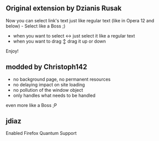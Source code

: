 ﻿Original extension by Dzianis Rusak
-----------------------------------

Now you can select link's text just like regular text (like in Opera 12 and below) - Select like a Boss ;)
- when you want to select ↔ just select it like a regular text
- when you want to drag ↕ drag it up or down

Enjoy!


modded by Christoph142
----------------------

- no background page, no permanent resources
- no delaying impact on site loading
- no pollution of the window object
- only handles what needs to be handled

even more like a Boss ;P

jdiaz
---------
Enabled Firefox Quantum Support
